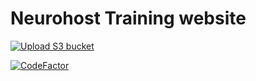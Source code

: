 # Neurohost Training website 
[![Upload S3 bucket](https://github.com/JoseGuzman/nhx-training-guides/actions/workflows/uploadS3.yml/badge.svg?branch=master&event=push)](https://github.com/JoseGuzman/nhx-training-guides/actions/workflows/uploadS3.yml)

[![CodeFactor](https://www.codefactor.io/repository/github/joseguzman/nhx-training-guides/badge/master)](https://www.codefactor.io/repository/github/joseguzman/nhx-training-guides/overview/master)